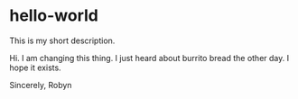# hello-world
This is my short description.


Hi. I am changing this thing. I just heard about burrito bread the other day. I hope it exists.

Sincerely,
Robyn
